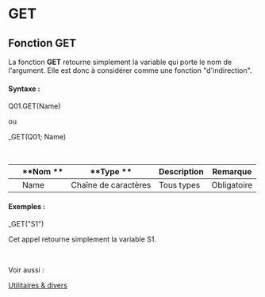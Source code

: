# GET

## Fonction GET

La fonction **GET** retourne simplement la variable qui porte le nom de l'argument. Elle est donc à considérer comme une fonction "d'indirection".

#### Syntaxe :&nbsp;

Q01.GET(Name)

ou

\_GET(Q01; Name)

&nbsp;

| &nbsp; | **Nom ** | **Type ** | **Description** | **Remarque** |
| --- | --- | --- | --- | --- |
| &nbsp; | Name | Chaîne de caractères | Tous types | Obligatoire |


#### Exemples :

\_GET("S1")

Cet appel retourne simplement la variable S1.

&nbsp;

Voir aussi :&nbsp;

[Utilitaires \& divers](<TOOLS\_MISC1.md>)
